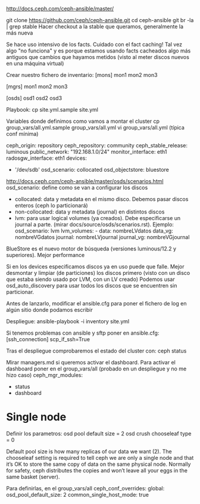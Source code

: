 http://docs.ceph.com/ceph-ansible/master/

git clone https://github.com/ceph/ceph-ansible.git
cd ceph-ansible
git br -la | grep stable
Hacer checkout a la stable que queramos, generalmente la más nueva

Se hace uso intensivo de los facts. Cuidado con el fact caching!
Tal vez algo "no funciona" y es porque estamos usando facts cacheados algo más antiguos que cambios que hayamos metidos (visto al meter discos nuevos en una máquina virtual)


Crear nuestro fichero de inventario:
[mons]
mon1
mon2
mon3

[mgrs]
mon1
mon2
mon3

[osds]
osd1
osd2
osd3


Playbook:
cp site.yml.sample site.yml

Variables donde definimos como vamos a montar el cluster
cp group_vars/all.yml.sample group_vars/all.yml
vi group_vars/all.yml (típica conf mínima)

ceph_origin: repository
ceph_repository: community
ceph_stable_release: luminous
public_network: "192.168.1.0/24"
monitor_interface: eth1
radosgw_interface: eth1
devices:
  - '/dev/sdb'
osd_scenario: collocated
osd_objectstore: bluestore



http://docs.ceph.com/ceph-ansible/master/osds/scenarios.html
osd_scenario: define como se van a configurar los discos
  - collocated: data y metadata en el mismo disco. Debemos pasar discos enteros (ceph lo particionará)
  - non-collocated: data y metadata (journal) en distintos discos
  - lvm: para usar logical volumes (ya creados). Debe especificarse un journal a parte. (mirar docs/source/osds/scenarios.rst). Ejemplo:
         osd_scenario: lvm
         lvm_volumes:
           - data: nombreLVdatos
             data_vg: nombreVGdatos
             journal: nombreLVjournal
             journal_vg: nombreVGjournal


BlueStore es el nuevo motor de búsqueda (versiones luminous/12.2 y superiores). Mejor performance

Si en los devices especificamos discos ya en uso puede que falle. Mejor desmontar y limpiar (de particiones) los discos primero (visto con un disco que estaba siendo usado por LVM, con un LV creado)
Podemos usar osd_auto_discovery para usar todos los discos que se encuentren sin particionar.

Antes de lanzarlo, modificar el ansible.cfg para poner el fichero de log en algún sitio donde podamos escribir

Despliegue:
ansible-playbook -i inventory site.yml


Si tenemos problemas con ansible y sftp poner en ansible.cfg:
[ssh_connection]
scp_if_ssh=True


Tras el despliegue comprobaremos el estado del cluster con:
ceph status


Mirar managers.md si queremos activar el dashboard.
Para activar el dashboard poner en el group_vars/all (probado en un despliegue y no me hizo caso)
ceph_mgr_modules:
  - status
  - dashboard



# Single node
Definir los parametros:
  osd pool default size = 2
  osd crush chooseleaf type = 0

Default pool size is how many replicas of our data we want (2).
The chooseleaf setting is required to tell ceph we are only a single node and that it’s OK to store the same copy of data on the same physical node. Normally for safety, ceph distributes the copies and won’t leave all your eggs in the same basket (server).

Para definirlas, en el group_vars/all
ceph_conf_overrides:
  global:
    osd_pool_default_size: 2
common_single_host_mode: true
